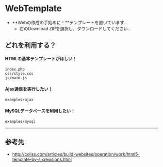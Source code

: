 
# WebTemplate
- **Webの作成の手始めに！**テンプレートを置いています．
    - 右のDownload ZIPを選択し，ダウンロードしてください．

## どれを利用する？
#### HTMLの基本テンプレートがほしい！
    index.php
    css/style.css
    js/main.js
#### Ajax通信を実行したい！
    examples/ajax
#### MySQLデータベースを利用したい！
    examples/mysql

---
## 参考先
- http://coliss.com/articles/build-websites/operation/work/html5-template-by-sixrevisions.html

